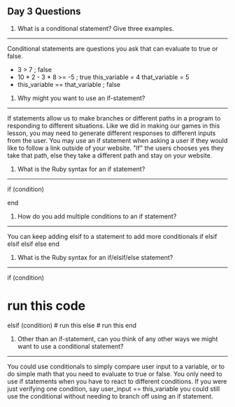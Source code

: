 ## Day 3 Questions

1. What is a conditional statement? Give three examples.
- - -
Conditional statements are questions you ask that can evaluate to true or false.
  * 3 > 7 ; false
  * 10 * 2 - 3 * 8 >= -5 ; true
  this_variable = 4
  that_variable = 5
  * this_variable == that_variable ; false

1. Why might you want to use an if-statement?
- - -
If statements allow us to make branches or different paths in a program to responding to different situations. Like we did in making our games in this lesson, you may need to generate different responses to different inputs from the user. You may use an if statement when asking a user if they would like to follow a link outside of your website. "If" the users chooses yes they take that path, else they take a different path and stay on your website.

1. What is the Ruby syntax for an if statement?
- - -
if (condition)

  end

1. How do you add multiple conditions to an if statement?
- - -
 You can keep adding elsif to a statement to add more conditionals
if
  elsif
  elsif
  elsif
  else
  end

1. What is the Ruby syntax for an if/elsif/else statement?
- - -
if (condition)
  # run this code
  elsif (condition)
    # run this
  else
    # run this
  end

1. Other than an if-statement, can you think of any other ways we might want to use a conditional statement?
- - -
You could use conditionals to simply compare user input to a variable, or to do simple math that you need to evaluate to true or false. You only need to use if statements when you have to react to different conditions. If you were just verifying one condition, say user_input == this_variable you could still use the conditional without needing to branch off using an if statement. 
